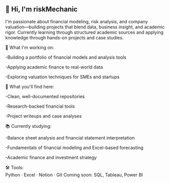 ## 👋 Hi, I'm riskMechanic
I'm passionate about financial modeling, risk analysis, and company valuation—building projects that blend data, business insight, and academic rigor.
Currently learning through structured academic sources and applying knowledge through hands-on projects and case studies.

🔧 What I'm working on:<br/>

-Building a portfolio of financial models and analysis tools

-Applying academic finance to real-world data

-Exploring valuation techniques for SMEs and startups

💼 What you'll find here:<br/>

-Clean, well-documented repositories

-Research-backed financial tools

-Project writeups and case analyses

📚 Currently studying:<br/>

-Balance sheet analysis and financial statement interpretation

-Fundamentals of financial modeling and Excel-based forecasting

-Academic finance and investment strategy

🛠️ Tools:<br/>
Python · Excel · Notion · Git
Coming soon: SQL, Tableau, Power BI

